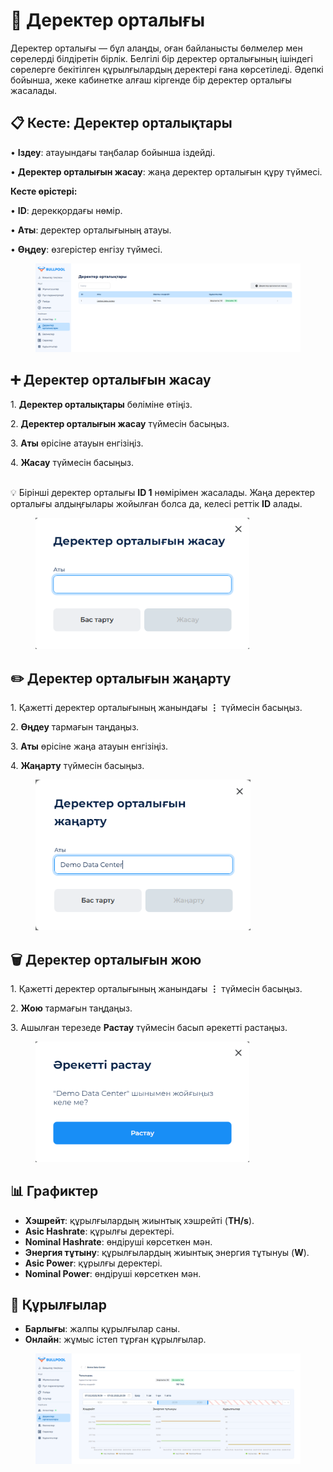 # 🏢 Деректер орталығы

Деректер орталығы — бұл алаңды, оған байланысты бөлмелер мен сөрелерді білдіретін бірлік. Белгілі бір деректер орталығының ішіндегі сөрелерге бекітілген құрылғылардың деректері ғана көрсетіледі. Әдепкі бойынша, жеке кабинетке алғаш кіргенде бір деректер орталығы жасалады.

## **📋 Кесте: Деректер орталықтары**

• **Іздеу**: атауындағы таңбалар бойынша іздейді.

• **Деректер орталығын жасау**: жаңа деректер орталығын құру түймесі.

**Кесте өрістері:**

• **ID**: дерекқордағы нөмір.

• **Аты**: деректер орталығының атауы.

• **Өңдеу**: өзгерістер енгізу түймесі.

<figure><img src="../../.gitbook/assets/image (21).png" alt=""><figcaption></figcaption></figure>


## ➕ Деректер орталығын жасау

1\. **Деректер орталықтары** бөліміне өтіңіз.

2\. **Деректер орталығын жасау** түймесін басыңыз.

3\. **Аты** өрісіне атауын енгізіңіз.

4\. **Жасау** түймесін басыңыз.

\
💡 Бірінші деректер орталығы **ID 1** нөмірімен жасалады. Жаңа деректер орталығы алдыңғылары жойылған болса да, келесі реттік **ID** алады.

<figure><img src="../../.gitbook/assets/image (22).png" alt="" width="342"><figcaption></figcaption></figure>


## **✏️ Деректер орталығын жаңарту**

1\. Қажетті деректер орталығының жанындағы **⋮** түймесін басыңыз.

2\. **Өңдеу** тармағын таңдаңыз.

3\. **Аты** өрісіне жаңа атауын енгізіңіз.

4\. **Жаңарту** түймесін басыңыз.

<figure><img src="../../.gitbook/assets/image (23).png" alt="" width="344"><figcaption></figcaption></figure>


## **🗑️ Деректер орталығын жою**

1\. Қажетті деректер орталығының жанындағы **⋮** түймесін басыңыз.

2\. **Жою** тармағын таңдаңыз.

3\. Ашылған терезеде **Растау** түймесін басып әрекетті растаңыз.

<figure><img src="../../.gitbook/assets/image (24).png" alt="" width="342"><figcaption></figcaption></figure>


## **📊 Графиктер**

* **Хэшрейт**: құрылғылардың жиынтық хэшрейті (**TH/s**).
* **Asic Hashrate**: құрылғы деректері.
* **Nominal Hashrate**: өндіруші көрсеткен мән.
* **Энергия тұтыну**: құрылғылардың жиынтық энергия тұтынуы (**W**).
* **Asic Power**: құрылғы деректері.
* **Nominal Power**: өндіруші көрсеткен мән.

## **🔹 Құрылғылар**

* **Барлығы**: жалпы құрылғылар саны.
* **Онлайн**: жұмыс істеп тұрған құрылғылар.

<figure><img src="../../.gitbook/assets/image (25).png" alt=""><figcaption></figcaption></figure>
